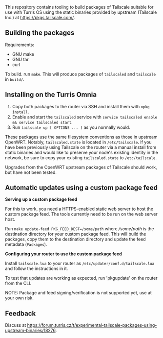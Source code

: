 This repository contains tooling to build packages of Tailscale suitable for
use with Turris OS using the static binaries provided by upstream (Tailscale
Inc.) at https://pkgs.tailscale.com/.

Building the packages
---------------------

Requirements:
- GNU make
- GNU tar
- curl

To build. run `make`. This will produce packages of `tailscaled` and
`tailscale` in `build/`.

Installing on the Turris Omnia
------------------------------

1. Copy both packages to the router via SSH and install them with `opkg install`.
2. Enable and start the `tailscaled` service with `service tailscaled enable && service tailscaled start`.
3. Run `tailscale up [ OPTIONS ... ]` as you normally would.

These packages use the same filesystem conventions as those in upstream
OpenWRT. Notably, `tailscaled.state` is located in `/etc/tailscale`. If you
have been previously using Tailscale on the router via a manual install from
static binaries and would like to preserve your node's existing identity in the
network, be sure to copy  your existing `tailscaled.state` to `/etc/tailscale`.

Upgrades from the OpenWRT upstream packages of Tailscale should work, but have
not been tested.

Automatic updates using a custom package feed
---------------------------------------------

**Serving up a custom package feed**

For this to work, you need a HTTPS-enabled static web server to host the custom
package feed. The tools currently need to be run on the web server host.

Run `make update-feed PKG_FEED_DEST=/some/path` where _/some/path_ is the
destination directory for your custom package feed. This will build the
packages, copy them to the destination directory and update the feed metadata
(`Packages`).

**Configuring your router to use the custom package feed**

Install `tailscale.lua` to your router as `/etc/updater/conf.d/tailscale.lua`
and follow the instructions in it.

To test that updates are working as expected, run 'pkgupdate' on the router
from the CLI.

NOTE: Package and feed signing/verification is not supported yet, use at your
own risk.

Feedback
--------

Discuss at https://forum.turris.cz/t/experimental-tailscale-packages-using-upstream-binaries/18276.
